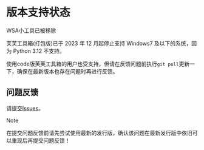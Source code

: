 # 版本支持状态

WSA小工具已被移除  

芙芙工具箱(打包版)已于 2023 年 12 月起停止支持 Windows7 及以下的系统，因为 Python 3.12 不支持。  

使用code版芙芙工具箱的用户也受支持，但请在反馈问题前执行`git pull`更新一下，确保在最新版本也存在问题时再进行反馈。  

## 问题反馈

请[提交Issues](https://github.com/DuckDuckStudio/Fufu_Tools/issues/new)。

> [!NOTE]
> 在提交问题反馈前请先尝试使用最新的发行版，确认该问题在最新发行版中依旧可以重现后再提交问题反馈！  
